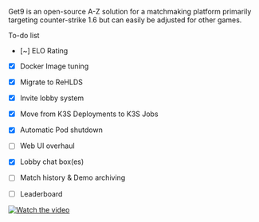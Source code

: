 Get9 is an open-source A-Z solution for a matchmaking platform primarily targeting counter-strike 1.6 but can easily be adjusted for other games.

To-do list
- [~] ELO Rating
- [x] Docker Image tuning
- [x] Migrate to ReHLDS
- [x] Invite lobby system
- [x] Move from K3S Deployments to K3S Jobs
- [x] Automatic Pod shutdown
- [ ] Web UI overhaul
- [x] Lobby chat box(es)
- [ ] Match history & Demo archiving
- [ ] Leaderboard



[![Watch the video](https://img.youtube.com/vi/KmHlYoj7RSs/maxresdefault.jpg)](https://www.youtube.com/watch?v=KmHlYoj7RSs)
